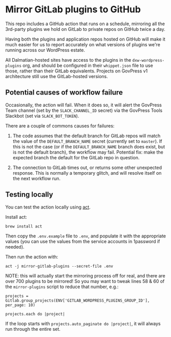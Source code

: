 # Mirror GitLab plugins to GitHub

This repo includes a GitHub action that runs on a schedule, mirroring all the 3rd-party plugins we hold on GitLab to private repos on GitHub twice a day.

Having both the plugins and application repos hosted on GitHub will make it much easier for us to report accurately on what versions of plugins we're running across our WordPress estate.

All Dalmatian-hosted sites have access to the plugins in the `dxw-wordpress-plugins` org, and should be configured in their `whippet.json` file to use those, rather than their GitLab equivalents. Projects on GovPress v1 architecture still use the GitLab-hosted versions.

## Potential causes of workflow failure

Occasionally, the action will fail. When it does so, it will alert the GovPress Team channel (set by the `SLACK_CHANNEL_ID` secret) via the GovPress Tools Slackbot (set via `SLACK_BOT_TOKEN`).

There are a couple of commons causes for failures:

1. The code assumes that the default branch for GitLab repos will match the value of the `DEFAULT_BRANCH_NAME` secret (currently set to `master`). If this is not the case (or if the `DEFAULT_BRANCH_NAME` branch does exist, but is not the default branch), the workflow may fail. Potential fix: make the expected branch the default for the GitLab repo in question.

1. The connection to GitLab times out, or returns some other unexpected response. This is normally a temporary glitch, and will resolve itself on the next workflow run.

## Testing locally

You can test the action locally using [act](https://github.com/nektos/act).

Install act:
```
brew install act
```

Then copy the `.env.example` file to `.env`, and populate it with the appropriate values (you can use the values from the service accounts in 1password if needed).

Then run the action with:

```
act -j mirror-gitlab-plugins --secret-file .env
```

NOTE: this will actually start the mirroring process off for real, and there are over 700 plugins to be mirrored! So you may want to tweak lines 58 & 60 of the `mirror-plugins` script to reduce that number, e.g.:

```
projects = Gitlab.group_projects(ENV['GITLAB_WORDPRESS_PLUGINS_GROUP_ID'], per_page: 10)

projects.each do |project|
```

If the loop starts with `projects.auto_paginate do |project|`, it will always run through the entire set.
